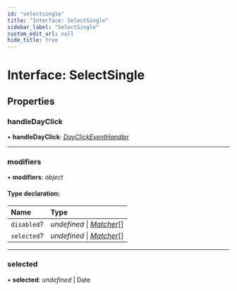 ```yaml
---
id: "selectsingle"
title: "Interface: SelectSingle"
sidebar_label: "SelectSingle"
custom_edit_url: null
hide_title: true
---
```


# Interface: SelectSingle

## Properties

### handleDayClick

• **handleDayClick**: [*DayClickEventHandler*](../types/dayclickeventhandler.md)

___

### modifiers

• **modifiers**: *object*

#### Type declaration:

Name | Type |
:------ | :------ |
`disabled`? | *undefined* \| [*Matcher*](../types/matcher.md)[] |
`selected`? | *undefined* \| [*Matcher*](../types/matcher.md)[] |

___

### selected

• **selected**: *undefined* \| Date
